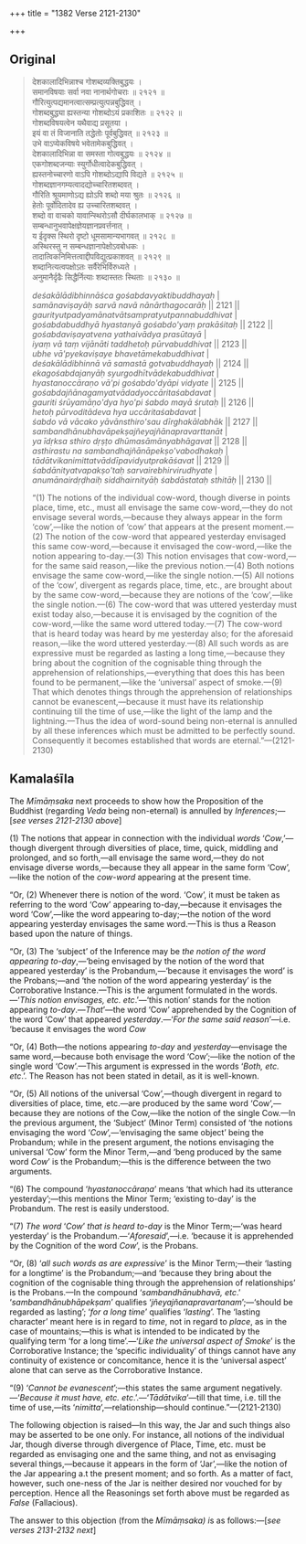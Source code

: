 +++
title = "1382 Verse 2121-2130"

+++
## Original 
>
> देशकालादिभिन्नाश्च गोशब्दव्यक्तिबुद्धयः ।  
> समानविषयाः सर्वा नवा नानार्थगोचराः ॥ २१२१ ॥  
> गौरित्युत्पद्यमानत्वात्सम्प्रत्युत्पन्नबुद्धिवत् ।  
> गोशब्दबुद्ध्या ह्यस्तन्या गोशब्दोऽयं प्रकाशितः ॥ २१२२ ॥  
> गोशब्दविषयत्वेन यथैवाद्य प्रसूतया ।  
> इयं वा तं विजानाति तद्धेतोः पूर्वबुद्धिवत् ॥ २१२३ ॥  
> उभे वाऽप्येकविषये भवेतामेकबुद्धिवत् ।  
> देशकालादिभिन्ना वा समस्ता गोत्वबुद्धयः ॥ २१२४ ॥  
> एकगोशब्दजन्याः स्युर्गोधीत्वादेकबुद्धिवत् ।  
> ह्यस्तनोच्चारणो वाऽपि गोशब्दोऽद्यापि विद्यते ॥ २१२५ ॥  
> गोशब्दज्ञानगम्यत्वादद्योच्चारितशब्दवत् ।  
> गौरिति श्रूयमाणोऽद्य ह्योऽपि शब्दो मया श्रुतः ॥ २१२६ ॥  
> हेतोः पूर्वोदितादेव ह्य उच्चारितशब्दवत् ।  
> शब्दो वा वाचको यावान्स्थिरोऽसौ दीर्घकालभाक् ॥ २१२७ ॥  
> सम्बन्धानुभवापेक्षज्ञेयज्ञानप्रवर्त्तनात् ।  
> य ईदृक्स स्थिरो दृष्टो धूमसामान्यभागवत् ॥ २१२८ ॥  
> अस्थिरस्तु न सम्बन्धज्ञानापेक्षोऽवबोधकः ।  
> तादात्विकनिमित्तत्वाद्दीपविद्युत्प्रकाशवत् ॥ २१२९ ॥  
> शब्दानित्यत्वपक्षोऽतः सर्वैरेभिर्विरुध्यते ।  
> अनुमानैर्दृढैः सिद्धैर्नित्याः शब्दास्ततः स्थिताः ॥ २१३० ॥ 
>
> *deśakālādibhinnāśca gośabdavyaktibuddhayaḥ* \|  
> *samānaviṣayāḥ sarvā navā nānārthagocarāḥ* \|\| 2121 \|\|  
> *gaurityutpadyamānatvātsampratyutpannabuddhivat* \|  
> *gośabdabuddhyā hyastanyā gośabdo'yaṃ prakāśitaḥ* \|\| 2122 \|\|  
> *gośabdaviṣayatvena yathaivādya prasūtayā* \|  
> *iyaṃ vā taṃ vijānāti taddhetoḥ pūrvabuddhivat* \|\| 2123 \|\|  
> *ubhe vā'pyekaviṣaye bhavetāmekabuddhivat* \|  
> *deśakālādibhinnā vā samastā gotvabuddhayaḥ* \|\| 2124 \|\|  
> *ekagośabdajanyāḥ syurgodhītvādekabuddhivat* \|  
> *hyastanoccāraṇo vā'pi gośabdo'dyāpi vidyate* \|\| 2125 \|\|  
> *gośabdajñānagamyatvādadyoccāritaśabdavat* \|  
> *gauriti śrūyamāṇo'dya hyo'pi śabdo mayā śrutaḥ* \|\| 2126 \|\|  
> *hetoḥ pūrvoditādeva hya uccāritaśabdavat* \|  
> *śabdo vā vācako yāvānsthiro'sau dīrghakālabhāk* \|\| 2127 \|\|  
> *sambandhānubhavāpekṣajñeyajñānapravarttanāt* \|  
> *ya īdṛksa sthiro dṛṣṭo dhūmasāmānyabhāgavat* \|\| 2128 \|\|  
> *asthirastu na sambandhajñānāpekṣo'vabodhakaḥ* \|  
> *tādātvikanimittatvāddīpavidyutprakāśavat* \|\| 2129 \|\|  
> *śabdānityatvapakṣo'taḥ sarvairebhirvirudhyate* \|  
> *anumānairdṛḍhaiḥ siddhairnityāḥ śabdāstataḥ sthitāḥ* \|\| 2130 \|\| 
>
> “(1) The notions of the individual cow-word, though diverse in points place, time, etc., must all envisage the same cow-word,—they do not envisage several words,—because they always appear in the form ‘cow’,—like the notion of ‘cow’ that appears at the present moment.—(2) The notion of the cow-word that appeared yesterday envisaged this same cow-word,—because it envisaged the cow-word,—like the notion appearing to-day.—(3) This notion envisages that cow-word,—for the same said reason,—like the previous notion.—(4) Both notions envisage the same cow-word,—like the single notion.—(5) All notions of the ‘cow’, divergent as regards place, time, etc., are brought about by the same cow-word,—because they are notions of the ‘cow’,—like the single notion.—(6) The cow-word that was uttered yesterday must exist today also,—because it is envisaged by the cognition of the cow-word,—like the same word uttered today.—(7) The cow-word that is heard today was heard by me yesterday also; for the aforesaid reason,—like the word uttered yesterday.—(8) All such words as are expressive must be regarded as lasting a long time,—because they bring about the cognition of the cognisable thing through the apprehension of relationships,—everything that does this has been found to be permanent,—like the ‘universal’ aspect of smoke.—(9) That which denotes things through the apprehension of relationships cannot be evanescent,—because it must have its relationship continuing till the time of use,—like the light of the lamp and the lightning.—Thus the idea of word-sound being non-eternal is annulled by all these inferences which must be admitted to be perfectly sound. Consequently it becomes established that words are eternal.”—(2121-2130)



## Kamalaśīla

The *Mīmāṃsaka* next proceeds to show how the Proposition of the Buddhist (regarding *Veda* being non-eternal) is annulled by *Inferences*;—[*see verses 2121-2130 above*]

\(1\) The notions that appear in connection with the individual *words* ‘*Cow*,’—though divergent through diversities of place, time, quick, middling and prolonged, and so forth,—all envisage the same word,—they do not envisage diverse words,—because they all appear in the same form ‘Cow’,—like the notion of the *cow-word* appearing at the present time.

“Or, (2) Whenever there is notion of the word. ‘Cow’, it must be taken as referring to the word ‘Cow’ appearing to-day,—because it envisages the word ‘Cow’,—like the word appearing to-day;—the notion of the word appearing yesterday envisages the same word.—This is thus a Reason based upon the nature of things.

“Or, (3) The ‘subject’ of the Inference may be *the notion of the word appearing to-day*,—‘being envisaged by the notion of the word that appeared yesterday’ is the Probandum,—‘because it envisages the word’ is the Probans;—and ‘the notion of the word appearing yesterday’ is the Corroborative Instance.—This is the argument formulated in the words.—‘*This notion envisages, etc. etc*.’—‘this notion’ stands for the notion appearing *to-day*.—*That*’—the word ‘Cow’ apprehended by the Cognition of the word ‘Cow’ that appeared *yesterday*.—‘*For the same said reason*’—i.e. ‘because it envisages the word *Cow*

“Or, (4) Both—the notions appearing *to-day* and *yesterday*—envisage the same word,—because both envisage the word ‘Cow’;—like the notion of the single word ‘Cow’.—This argument is expressed in the words ‘*Both, etc. etc*.’. The Reason has not been stated in detail, as it is well-known.

“Or, (5) All notions of the universal ‘Cow’,—though divergent in regard to diversities of place, time, etc.—are produced by the same word ‘Cow’,—because they are notions of the Cow,—like the notion of the single Cow.—In the previous argument, the ‘Subject’ (Minor Term) consisted of ‘the notions envisaging the word ‘*Cow*’,—‘envisaging the same object’ being the Probandum; while in the present argument, the notions envisaging the universal ‘Cow’ form the Minor Term,—and ‘beng produced by the same word *Cow*’ is the Probandum;—this is the difference between the two arguments.

“(6) The compound ‘*hyastanoccāraṇa*’ means ‘that which had its utterance yesterday’;—this mentions the Minor Term; ‘existing to-day’ is the Probandum. The rest is easily understood.

“(7) *The word* ‘*Cow*’ *that is heard to-day* is the Minor Term;—‘was heard yesterday’ is the Probandum.—‘*Aforesaid*’,—i.e. ‘because it is apprehended by the Cognition of the word *Cow*’, is the Probans.

“Or, (8) ‘*all such words as are expressive*’ is the Minor Term;—their ‘lasting for a longtime’ is the Probandum;—and ‘because they bring about the cognition of the cognisable thing through the apprehension of relationships’ is the Probans.—In the compound ‘*sambandhānubhavā, etc*.’ ‘*sambandhānubhāpekṣam*’ qualifies ‘*jñeyajñanapravartanam*’;—‘should be regarded as lasting’; ‘*for a long time*’ qualifies ‘*lasting*’. The ‘lasting character’ meant here is in regard to *time*, not in regard to *place*, as in the case of mountains;—this is what is intended to be indicated by the qualifying term ‘for a long time’.—‘*Like the universal aspect of Smoke*’ is the Corroborative Instance; the ‘specific individuality’ of things cannot have any continuity of existence or concomitance, hence it is the ‘universal aspect’ alone that can serve as the Corroborative Instance.

“(9) ‘*Cannot be evanescent*’;—this states the same argument negatively.—‘*Because it must have, etc. etc*.’.—‘*Tādātvika*’—till that time, i.e. till the time of use,—its ‘*nimitta*’,—relationship—should continue.”—(2121-2130)

The following objection is raised—In this way, the Jar and such things also may be asserted to be one only. For instance, all notions of the individual Jar, though diverse through divergence of Place, Time, etc. must be regarded as envisaging one and the same thing, and not as envisaging several things,—because it appears in the form of ‘Jar’,—like the notion of the Jar appearing a.t the present moment; and so forth. As a matter of fact, however, such one-ness of the Jar is neither desired nor vouched for by perception. Hence all the Reasonings set forth above must be regarded as *False* (Fallacious).

The answer to this objection (from the *Mīmāṃsaka) i*s as follows:—[*see verses 2131-2132 next*]


